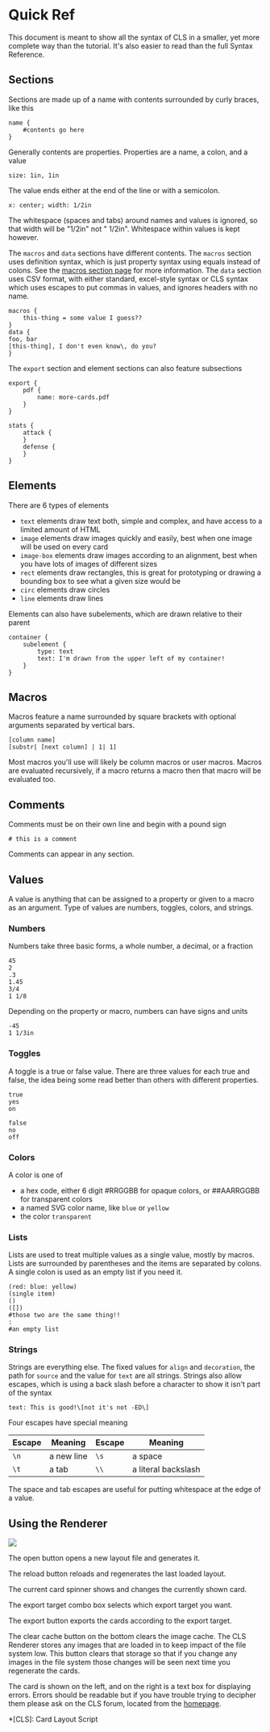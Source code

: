 # Quick Ref

This document is meant to show all the syntax of CLS in a smaller, yet more complete way than the tutorial. It's also easier to read than the full Syntax Reference.

## Sections

Sections are made up of a name with contents surrounded by curly braces, like this

    name {
        #contents go here
    }

Generally contents are properties. Properties are a name, a colon, and a value

    size: 1in, 1in

The value ends either at the end of the line or with a semicolon.

    x: center; width: 1/2in

The whitespace (spaces and tabs) around names and values is ignored, so that width will be "1/2in" not " 1/2in". Whitespace within values is kept however.

The `macros` and `data` sections have different contents. The `macros` section uses definition syntax, which is just property syntax using equals instead of colons. See the [macros section page](../Special-Sections/#the-macros-section) for more information. The `data` section uses CSV format, with either standard, excel-style syntax or CLS syntax which uses escapes to put commas in values, and ignores headers with no name.

    macros {
        this-thing = some value I guess??
    }
    data {
    foo, bar
    [this-thing], I don't even know\, do you?
    }

The `export` section and element sections can also feature subsections

    export {
        pdf {
            name: more-cards.pdf
        }
    }

    stats {
        attack {
        }
        defense {
        }
    }

## Elements

There are 6 types of elements

 - `text` elements draw text both, simple and complex, and have access to a limited amount of HTML
 - `image` elements draw images quickly and easily, best when one image will be used on every card
 - `image-box` elements draw images according to an alignment, best when you have lots of images of different sizes
 - `rect` elements draw rectangles, this is great for prototyping or drawing a bounding box to see what a given size would be
 - `circ` elements draw circles
 - `line` elements draw lines

Elements can also have subelements, which are drawn relative to their parent

    container {
        subelement {
            type: text
            text: I'm drawn from the upper left of my container!
        }
    }

## Macros

Macros feature a name surrounded by square brackets with optional arguments separated by vertical bars.

    [column name]
    [substr| [next column] | 1| 1]

Most macros you'll use will likely be column macros or user macros. Macros are evaluated recursively, if a macro returns a macro then that macro will be evaluated too.

## Comments

Comments must be on their own line and begin with a pound sign

    # this is a comment

Comments can appear in any section. 

## Values

A value is anything that can be assigned to a property or given to a macro as an argument. Type of values are numbers, toggles, colors, and strings.

### Numbers

Numbers take three basic forms, a whole number, a decimal, or a fraction

    45
    2
    .3
    1.45
    3/4
    1 1/8

Depending on the property or macro, numbers can have signs and units

    -45
    1 1/3in

### Toggles

A toggle is a true or false value. There are three values for each true and false, the idea being some read better than others with different properties.

    true
    yes
    on

    false
    no
    off

### Colors

A color is one of

 - a hex code, either 6 digit #RRGGBB for opaque colors, or ##AARRGGBB for transparent colors
 - a named SVG color name, like `blue` or `yellow`
 - the color `transparent`

### Lists

Lists are used to treat multiple values as a single value, mostly by macros. Lists are surrounded by parentheses and the items are separated by colons. A single colon is used as an empty list if you need it.

    (red: blue: yellow)
    (single item)
    ()
    ([])
    #those two are the same thing!!
    :
    #an empty list

### Strings

Strings are everything else. The fixed values for `align` and `decoration`, the path for `source` and the value for `text` are all strings. Strings also allow escapes, which is using a back slash before a character to show it isn't part of the syntax

    text: This is good!\[not it's not -ED\]

Four escapes have special meaning

Escape | Meaning | Escape | Meaning
------ | ------- | ------ | -------
`\n` | a new line | `\s` | a space
`\t` | a tab | `\\` | a literal backslash

The space and tab escapes are useful for putting whitespace at the edge of a value.

## Using the Renderer

![](./img/empty-app.png)

The open button opens a new layout file and generates it.

The reload button reloads and regenerates the last loaded layout.

The current card spinner shows and changes the currently shown card.

The export target combo box selects which export target you want.

The export button exports the cards according to the export target.

The clear cache button on the bottom clears the image cache. The CLS Renderer stores any images that are loaded in to keep impact of the file system low. This button clears that storage so that if you change any images in the file system those changes will be seen next time you regenerate the cards.

The card is shown on the left, and on the right is a text box for displaying errors. Errors should be readable but if you have trouble trying to decipher them please ask on the CLS forum, located from the [homepage](https://codlark.itch.io/CLS).

*[CLS]: Card Layout Script
